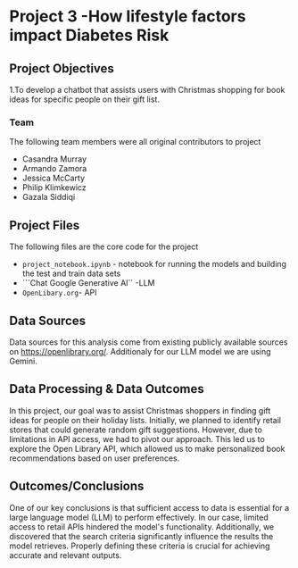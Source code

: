 # Project 3 -How lifestyle factors impact Diabetes Risk

## Project Objectives
1.To develop a chatbot that assists users with Christmas shopping for book ideas for specific people on their gift list.

### Team

The following team members were all original contributors to project
- Casandra Murray
- Armando Zamora
- Jessica McCarty
- Philip Klimkewicz
- Gazala Siddiqi

## Project Files
The following files are the core code for the project
- ```project_notebook.ipynb``` - notebook for running the models and building the test and train data sets
- ```Chat Google Generative AI`` -LLM 
- ```OpenLibary.org```- API

## Data Sources
Data sources for this analysis come from existing publicly available sources on https://openlibrary.org/. Additionaly for our LLM model we are using Gemini. 


## Data Processing & Data Outcomes
In this project, our goal was to assist Christmas shoppers in finding gift ideas for people on their holiday lists. Initially, we planned to identify retail stores that could generate random gift suggestions. However, due to limitations in API access, we had to pivot our approach. This led us to explore the Open Library API, which allowed us to make personalized book recommendations based on user preferences.


## Outcomes/Conclusions
One of our key conclusions is that sufficient access to data is essential for a large language model (LLM) to perform effectively. In our case, limited access to retail APIs hindered the model's functionality. Additionally, we discovered that the search criteria significantly influence the results the model retrieves. Properly defining these criteria is crucial for achieving accurate and relevant outputs.